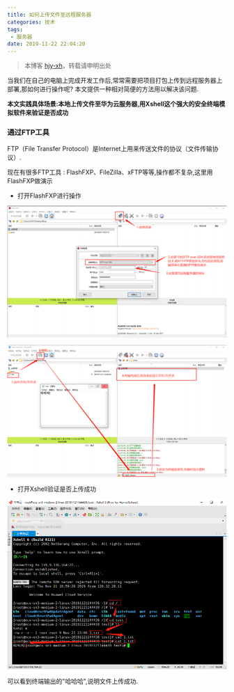 ```yaml
---
title: 如何上传文件至远程服务器
categories: 技术
tags:
 - 服务器
date: 2019-11-22 22:04:20
---
```


>本博客 [hjy-xh](https://hjy-xh.github.io/)，转载请申明出处

当我们在自己的电脑上完成开发工作后,常常需要把项目打包上传到远程服务器上部署,那如何进行操作呢?
本文提供一种相对简便的方法用以解决该问题.

**本文实践具体场景:本地上传文件至华为云服务器,用Xshell这个强大的安全终端模拟软件来验证是否成功**

###  通过FTP工具
FTP（File Transfer Protocol）是Internet上用来传送文件的协议（文件传输协议）.

现在有很多FTP工具 : FlashFXP、FileZilla、xFTP等等,操作都不复杂,这里用FlashFXP做演示

- 打开FlashFXP进行操作

![如何上传文件至远程服务器.md](如何上传文件至远程服务器/ftp1.png)


![如何上传文件至远程服务器.md](如何上传文件至远程服务器/ftp2.png)

- 打开Xshell验证是否上传成功

![如何上传文件至远程服务器.md](如何上传文件至远程服务器/ftp3.png)


可以看到终端输出的"哈哈哈",说明文件上传成功.